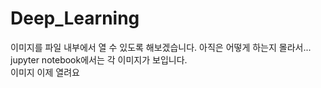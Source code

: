 # Deep_Learning

이미지를 파일 내부에서 열 수 있도록 해보겠습니다. 아직은 어떻게 하는지 몰라서... jupyter notebook에서는 각 이미지가 보입니다.<br>
이미지 이제 열려요
